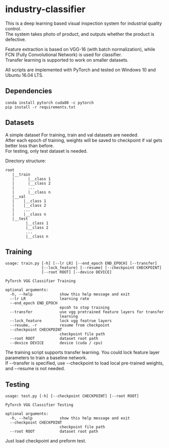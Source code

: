 # industry-classifier

This is a deep learning based visual inspection system for industrial quality control.  
The system takes photo of product, and outputs whether the product is defective.  
  
Feature extraction is based on VGG-16 (with batch normalization), while FCN (Fully Convolutional Network) is used for classifier.  
Transfer learning is supported to work on smaller datasets.  
  
All scripts are implemented with PyTorch and tested on Windows 10 and Ubuntu 16.04 LTS.  

## Dependencies
```
conda install pytorch cuda80 -c pytorch
pip install -r requirements.txt
```

## Datasets
A simple dataset 
For training, train and val datasets are needed.  
After each epoch of training, weights will be saved to checkpoint if val gets better loss than before.  
For testing, only test dataset is needed.  
  
Directory structure:
```
root
   |__train
   |      |__class 1
   |      |__class 2
   |      ...
   |      |__class n
   |__val
   |    |__class 1
   |    |__class 2
   |    ...
   |    |__class n
   |__test
         |__class 1
         |__class 2
         ...
         |__class n
```

## Training
```
usage: train.py [-h] [--lr LR] [--end_epoch END_EPOCH] [--transfer]
                [--lock_feature] [--resume] [--checkpoint CHECKPOINT]
                [--root ROOT] [--device DEVICE]

PyTorch VGG Classifier Training

optional arguments:
  -h, --help            show this help message and exit
  --lr LR               learning rate
  --end_epoch END_EPOCH
                        epcoh to stop training
  --transfer            use vgg pretrained feature layers for transfer
                        learning
  --lock_feature        lock vgg featrue layers
  --resume, -r          resume from checkpoint
  --checkpoint CHECKPOINT
                        checkpoint file path
  --root ROOT           dataset root path
  --device DEVICE       device (cuda / cpu)
```
The training script supports transfer learning.
You could lock feature layer parameters to train a baseline network.  
If --transfer is specified, use --checkpoint to load local pre-trained weights, and --resume is not needed.  

## Testing
```
usage: test.py [-h] [--checkpoint CHECKPOINT] [--root ROOT]

PyTorch VGG Classifier Testing

optional arguments:
  -h, --help            show this help message and exit
  --checkpoint CHECKPOINT
                        checkpoint file path
  --root ROOT           dataset root path
```
Just load checkpoint and preform test.  
